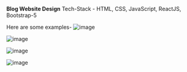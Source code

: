 <b>Blog Website Design</b>
Tech-Stack - HTML, CSS, JavaScript, ReactJS, Bootstrap-5

Here are some examples-
![image](https://github.com/Rdev921/Banao_MERN/assets/61020616/13a8b3e8-3a99-46cb-b1a6-c9ff65b7db45)

![image](https://github.com/Rdev921/Banao_MERN/assets/61020616/22ae5372-49cb-4c2b-87bb-af2b533e3324)

![image](https://github.com/Rdev921/Banao_MERN/assets/61020616/e86f7e1f-2613-45c3-b112-048724f11f77)

![image](https://github.com/Rdev921/Banao_MERN/assets/61020616/fd65807a-2e6d-4a2c-a735-6d58755a5ba7)



